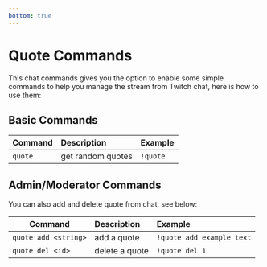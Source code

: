 ```yaml
---
bottom: true
---
```


# Quote Commands

This chat commands gives you the option to enable some simple commands to help you manage the stream from Twitch chat, here is how to use them:

## Basic Commands

| **Command**   | **Description**           | **Example** |
|---------------|:--------------------------|:------------|
| `quote`       | get random quotes         | `!quote`    |

## Admin/Moderator Commands

You can also add and delete quote from chat, see below:

| **Command**          | **Description** | **Example**               |
|----------------------|:----------------|:--------------------------|
| `quote add <string>` | add a quote     | `!quote add example text` |
| `quote del <id>`     | delete a quote  | `!quote del 1`            |
